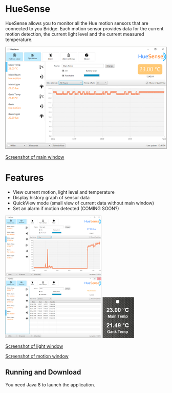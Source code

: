 # HueSense
HueSense allows you to monitor all the Hue motion sensors that are connected to you Bridge. Each motion sensor provides
data for the current motion detection, the current light level and the current measured temperature.

![Main view](./docs/main-tumb.png?raw=true)

[Screenshot of main window](./docs/main.png?raw=true)

# Features

* View current motion, light level and temperature
* Display history graph of sensor data
* QuickView mode (small view of current data without main window)
* Set an alarm if motion detected (COMING SOON?)

![Light sensor](./docs/light-tumb.png?raw=true)
![Motion sensor](./docs/motion-tumb.png?raw=true)
![QuickView](./docs/quickview.png?raw=true)

[Screenshot of light window](./docs/light.png?raw=true)

[Screenshot of motion window](./docs/motion.png?raw=true)

## Running and Download

You need Java 8 to launch the application. 

